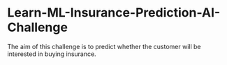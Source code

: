 # Learn-ML-Insurance-Prediction-AI-Challenge
The aim of this challenge is to predict whether the customer will be interested in buying insurance.

